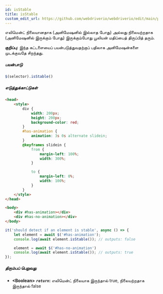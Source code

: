 ```yaml
---
id: isStable
title: isStable
custom_edit_url: https://github.com/webdriverio/webdriverio/edit/main/packages/webdriverio/src/commands/element/isStable.ts
---
```


எலிமென்ட் நிலையானதாக (அனிமேஷனில் இல்லாத போது) அல்லது நிலையற்றதாக (அனிமேஷனில் இருக்கும் போது) இருக்கும்போது பூலியன் மதிப்பைத் திருப்பித் தரும்.

__குறிப்பு:__ இந்த கட்டளையைப் பயன்படுத்துவதற்குப் பதிலாக அனிமேஷன்களை முடக்குவதே சிறந்தது.

##### பயன்பாடு

```js
$(selector).isStable()
```

##### எடுத்துக்காட்டுகள்

```html title="index.html"
<head>
    <style>
        div {
            width: 200px;
            height: 200px;
            background-color: red;
        }
        #has-animation {
            animation: 3s 0s alternate slidein;
        }
        @keyframes slidein {
            from {
                margin-left: 100%;
                width: 300%;
            }

            to {
                margin-left: 0%;
                width: 100%;
            }
        }
    </style>
</head>

<body>
    <div #has-animation></div>
    <div #has-no-animation></div>
</body>

```

```js title="isStable.js"
it('should detect if an element is stable', async () => {
    let element = await $('#has-animation');
    console.log(await element.isStable()); // outputs: false

    element = await $('#has-no-animation')
    console.log(await element.isStable()); // outputs: true
});
```

##### திரும்பப் பெறுவது

- **&lt;Boolean&gt;**
            **<code><var>return</var></code>:**  எலிமென்ட் நிலையாக இருந்தால் true, நிலையற்றதாக இருந்தால் false